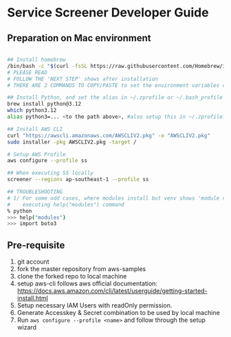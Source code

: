 # Service Screener Developer Guide

## Preparation on Mac environment
```bash

## Install homebrew
/bin/bash -c "$(curl -fsSL https://raw.githubusercontent.com/Homebrew/install/HEAD/install.sh)"
# PLEASE READ
# FOLLOW THE 'NEXT STEP' shows after installation
# THERE ARE 2 COMMANDS TO COPY/PASTE to set the environment variables correctly

## Install Python, and set the alias in ~/.zprofile or ~/.bash_profile
brew install python@3.12
which python3.12
alias python3=... <to the path above>, #also setup this in ~/.zprofile?

## Install AWS CLI
curl "https://awscli.amazonaws.com/AWSCLIV2.pkg" -o "AWSCLIV2.pkg"
sudo installer -pkg AWSCLIV2.pkg -target /

# Setup AWS Profile
aws configure --profile ss

## When executing SS locally
screener --regions ap-southeast-1 --profile ss

## TROUBLESHOOTING
# 1/ For some odd cases, where modules install but venv shows 'module not found', has to force refresh python module by
#    executing help("modules") command
% python
>>> help("modules")
>>> import boto3
```

## Pre-requisite
1. git account
1. fork the master repository from aws-samples
1. clone the forked repo to local machine
1. setup aws-cli follows aws official documentation: https://docs.aws.amazon.com/cli/latest/userguide/getting-started-install.html 
1. Setup necessary IAM Users with readOnly permission. 
1. Generate Accesskey & Secret combination to be used by local machine
1. Run ```aws configure --profile <name>``` and follow through the setup wizard
